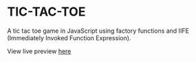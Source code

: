 # TIC-TAC-TOE

A tic tac toe game in JavaScript using factory functions and IIFE (Immediately Invoked Function Expression).

View live preview [here](https://uzumakinabin.github.io/odin-tic-tac-toe/)